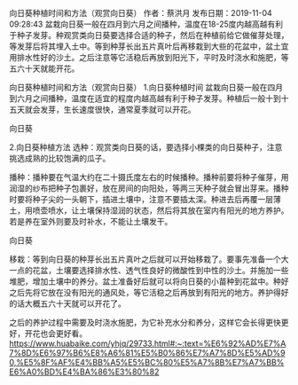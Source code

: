 向日葵种植时间和方法（观赏向日葵）
作者：蔡洪月 发布日期：2019-11-04 09:28:43
盆栽向日葵一般在四月到六月之间播种，温度在18-25度内越高越有利于种子发芽。种观赏类向日葵要选择合适的种子，然后在种植前给它做催芽处理，等发芽后将其埋入土中。等到种芽长出五片真叶后再移栽到大些的花盆中，盆土宜用排水性好的沙土。之后注意等它活稳后再放到阳光下，平时及时浇水和施肥，等五六十天就能开花。

向日葵种植时间和方法（观赏向日葵）
1.向日葵种植时间
盆栽向日葵一般在四月到六月之间播种，温度在适宜的程度内越高越有利于种子发芽。种植后一般十到十五天就会发芽，生长速度很快，通常夏季就可以开花。

向日葵

2.向日葵种植方法
选种：观赏类向日葵的话，要选择小棵类的向日葵种子，注意挑选成熟的比较饱满的瓜子。

播种：播种要在气温大约在二十摄氏度左右的时候播种。播种前要将种子催芽，用润湿的纱布把种子包裹好，放在房间的向阳处，等两三天种子就会冒出芽来。播种时要将种子尖的一头朝下，插进土壤中，注意不要插太深。种进去后再覆一层薄土，用喷壶喷水，让土壤保持湿润的状态，然后将其放在室内有阳光的地方养护。若是养在室外则要及时补水，不能让土壤发干。

向日葵

移栽：等到向日葵的种芽长出五片真叶之后就可以开始移栽了。要事先准备一个大一点的花盆，土壤要选择排水性、透气性良好的微酸性到中性的沙土。并施加一些堆肥，增加土壤中的养分。盆土准备好后就可以将向日葵的小苗种到花盆中。种好之后先将它放在没有阳光的通风处，等它活稳之后再放到有阳光的地方。养护得好的话大概五六十天就可以开花了。

之后的养护过程中需要及时浇水施肥，为它补充水分和养分，这样它会长得更快更好，开花也会更好看。
https://www.huabaike.com/yhjq/29733.html#:~:text=%E6%92%AD%E7%A7%8D%E6%97%B6%E8%A6%81%E5%B0%86%E7%A7%8D%E5%AD%90,%E5%8F%AF%E4%BB%A5%E5%BC%80%E5%A7%8B%E7%A7%BB%E6%A0%BD%E4%BA%86%E3%80%82
